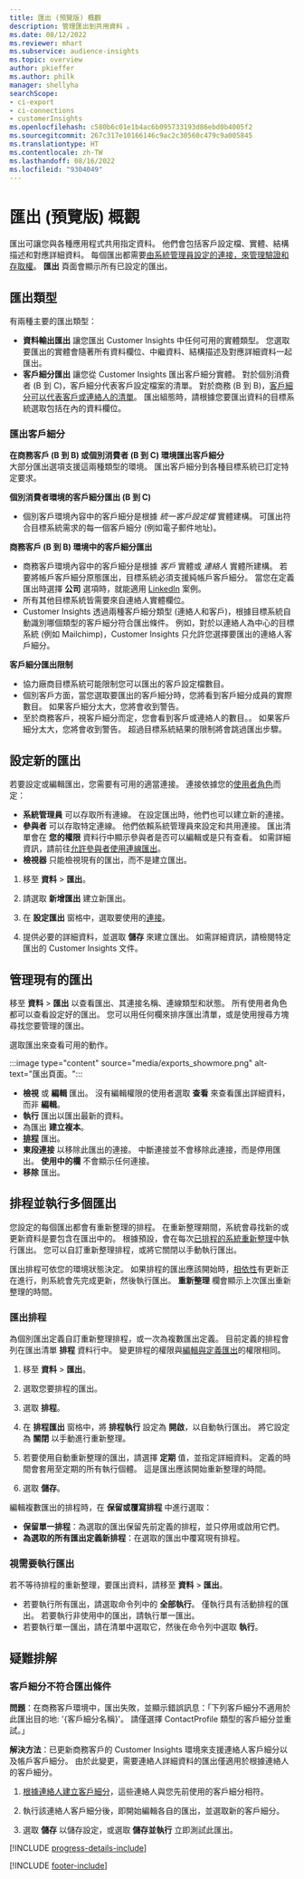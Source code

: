 ```yaml
---
title: 匯出 (預覽版) 概觀
description: 管理匯出到共用資料 。
ms.date: 08/12/2022
ms.reviewer: mhart
ms.subservice: audience-insights
ms.topic: overview
author: pkieffer
ms.author: philk
manager: shellyha
searchScope:
- ci-export
- ci-connections
- customerInsights
ms.openlocfilehash: c580b6c01e1b4ac6b095733193d86ebd0b4005f2
ms.sourcegitcommit: 267c317e10166146c9ac2c30560c479c9a005845
ms.translationtype: HT
ms.contentlocale: zh-TW
ms.lasthandoff: 08/16/2022
ms.locfileid: "9304049"
---
```

# <a name="exports-preview-overview"></a>匯出 (預覽版) 概觀

 匯出可讓您與各種應用程式共用指定資料。 他們會包括客戶設定檔、實體、結構描述和對應詳細資料。 每個匯出都需要[由系統管理員設定的連接，來管理驗證和存取權](connections.md)。 **匯出** 頁面會顯示所有已設定的匯出。

## <a name="export-types"></a>匯出類型

有兩種主要的匯出類型：  

- **資料輸出匯出** 讓您匯出 Customer Insights 中任何可用的實體類型。 您選取要匯出的實體會隨著所有資料欄位、中繼資料、結構描述及對應詳細資料一起匯出。
- **客戶細分匯出** 讓您從 Customer Insights 匯出客戶細分實體。 對於個別消費者 (B 到 C)，客戶細分代表客戶設定檔案的清單。 對於商務 (B 到 B)，[客戶細分可以代表客戶或連絡人的清單](segment-builder.md#create-a-new-segment-with-segment-builder)。 匯出組態時，請根據您要匯出資料的目標系統選取包括在內的資料欄位。

### <a name="export-segments"></a>匯出客戶細分

**在商務客戶 (B 到 B) 或個別消費者 (B 到 C) 環境匯出客戶細分**  
大部分匯出選項支援這兩種類型的環境。 匯出客戶細分到各種目標系統已訂定特定要求。 

**個別消費者環境的客戶細分匯出 (B 到 C)**  
- 個別客戶環境內容中的客戶細分是根據 *統一客戶設定檔* 實體建構。 可匯出符合目標系統需求的每一個客戶細分 (例如電子郵件地址)。

**商務客戶 (B 到 B) 環境中的客戶細分匯出**  
- 商務客戶環境內容中的客戶細分是根據 *客戶* 實體或 *連絡人* 實體所建構。 若要將帳戶客戶細分原態匯出，目標系統必須支援純帳戶客戶細分。 當您在定義匯出時選擇 **公司** 選項時，就能適用 [LinkedIn](export-linkedin-ads.md) 案例。
- 所有其他目標系統皆需要來自連絡人實體欄位。
- Customer Insights 透過兩種客戶細分類型 (連絡人和客戶)，根據目標系統自動識別哪個類型的客戶細分符合匯出條件。 例如，對於以連絡人為中心的目標系統 (例如 Mailchimp)，Customer Insights 只允許您選擇要匯出的連絡人客戶細分。

**客戶細分匯出限制**  
- 協力廠商目標系統可能限制您可以匯出的客戶設定檔數目。 
- 個別客戶方面，當您選取要匯出的客戶細分時，您將看到客戶細分成員的實際數目。 如果客戶細分太大，您將會收到警告。 
- 至於商務客戶，視客戶細分而定，您會看到客戶或連絡人的數目。。 如果客戶細分太大，您將會收到警告。 超過目標系統結果的限制將會跳過匯出步驟。

## <a name="set-up-a-new-export"></a>設定新的匯出

若要設定或編輯匯出，您需要有可用的適當連接。 連接依據您的[使用者角色](permissions.md)而定：
- **系統管理員** 可以存取所有連線。 在設定匯出時，他們也可以建立新的連接。
- **參與者** 可以存取特定連線。 他們依賴系統管理員來設定和共用連接。 匯出清單會在 **您的權限** 資料行中顯示參與者是否可以編輯或是只有查看。 如需詳細資訊，請前往[允許參與者使用連線匯出](connections.md#allow-contributors-to-use-a-connection-for-exports)。
- **檢視器** 只能檢視現有的匯出，而不是建立匯出。

1. 移至 **資料** > **匯出**。

1. 請選取 **新增匯出** 建立新匯出。

1. 在 **設定匯出** 窗格中，選取要使用的[連接](connections.md)。

1. 提供必要的詳細資料，並選取 **儲存** 來建立匯出。 如需詳細資訊，請檢閱特定匯出的 Customer Insights 文件。

## <a name="manage-existing-exports"></a>管理現有的匯出

移至 **資料** > **匯出** 以查看匯出、其連接名稱、連線類型和狀態。 所有使用者角色都可以查看設定好的匯出。 您可以用任何欄來排序匯出清單，或是使用搜尋方塊尋找您要管理的匯出。

選取匯出來查看可用的動作。

:::image type="content" source="media/exports_showmore.png" alt-text="匯出頁面。":::

- **檢視** 或 **編輯** 匯出。 沒有編輯權限的使用者選取 **查看** 來查看匯出詳細資料，而非 **編輯**。
- **執行** 匯出以匯出最新的資料。
- 為匯出 **建立複本**。
- **[排程](#schedule-and-run-exports)** 匯出。
- **東段連接** 以移除此匯出的連接。 中斷連接並不會移除此連接，而是停用匯出。 **使用中的欄** 不會顯示任何連接。
- **移除** 匯出。

## <a name="schedule-and-run-exports"></a>排程並執行多個匯出

您設定的每個匯出都會有重新整理的排程。 在重新整理期間，系統會尋找新的或更新資料是要包含在匯出中的。 根據預設，會在每次[已排程的系統重新整理](schedule-refresh.md)中執行匯出。 您可以自訂重新整理排程，或將它關閉以手動執行匯出。

匯出排程可依您的環境狀態決定。 如果排程的匯出應該開始時，[相依性](system.md#refresh-processes)有更新正在進行，則系統會先完成更新，然後執行匯出。 **重新整理** 欄會顯示上次匯出重新整理的時間。

### <a name="schedule-exports"></a>匯出排程

為個別匯出定義自訂重新整理排程，或一次為複數匯出定義。 目前定義的排程會列在匯出清單 **排程** 資料行中。 變更排程的權限與[編輯與定義匯出](export-destinations.md#set-up-a-new-export)的權限相同。

1. 移至 **資料** > **匯出**。

1. 選取您要排程的匯出。

1. 選取 **排程**。

1. 在 **排程匯出** 窗格中，將 **排程執行** 設定為 **開啟**，以自動執行匯出。 將它設定為 **關閉** 以手動進行重新整理。

1. 若要使用自動重新整理的匯出，請選擇 **定期** 值，並指定詳細資料。 定義的時間會套用至定期的所有執行個體。 這是匯出應該開始重新整理的時間。

1. 選取 **儲存**。

編輯複數匯出的排程時，在 **保留或覆寫排程** 中進行選取：

- **保留單一排程**：為選取的匯出保留先前定義的排程，並只停用或啟用它們。
- **為選取的所有匯出定義新排程**：在選取的匯出中覆寫現有排程。

### <a name="run-exports-on-demand"></a>視需要執行匯出

若不等待排程的重新整理，要匯出資料，請移至 **資料** > **匯出**。

- 若要執行所有匯出，請選取命令列中的 **全部執行**。 僅執行具有活動排程的匯出。 若要執行非使用中的匯出，請執行單一匯出。
- 若要執行單一匯出，請在清單中選取它，然後在命令列中選取 **執行**。

## <a name="troubleshooting"></a>疑難排解​​

### <a name="segment-not-eligible-for-export"></a>客戶細分不符合匯出條件

**問題**：在商務客戶環境中，匯出失敗，並顯示錯誤訊息：「下列客戶細分不適用於此匯出目的地: '{客戶細分名稱}'。 請僅選擇 ContactProfile 類型的客戶細分並重試。」

**解決方法**：已更新商務客戶的 Customer Insights 環境來支援連絡人客戶細分以及帳戶客戶細分。 由於此變更，需要連絡人詳細資料的匯出僅適用於根據連絡人的客戶細分。

1. [根據連絡人建立客戶細分](segment-builder.md)，這些連絡人與您先前使用的客戶細分相符。

1. 執行該連絡人客戶細分後，即開始編輯各自的匯出，並選取新的客戶細分。

1. 選取 **儲存** 以儲存設定，或選取 **儲存並執行** 立即測試此匯出。

[!INCLUDE [progress-details-include](includes/progress-details-pane.md)]


[!INCLUDE [footer-include](includes/footer-banner.md)]
